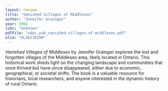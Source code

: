 ```yaml
---
layout: review
title: "Vanished Villages of Middlesex"
author: "Jennifer Grainger"
year: 2002
isbn: "Unknown"
pdfFile: "vdoc.pub_vanished-villages-of-middlesex.pdf"
olid: "OL3627635M"
---
```

*Vanished Villages of Middlesex* by Jennifer Grainger explores the lost and forgotten villages of the Middlesex area, likely located in Ontario. This historical work sheds light on the changing landscape and communities that once thrived but have since disappeared, either due to economic, geographical, or societal shifts. The book is a valuable resource for historians, local researchers, and anyone interested in the dynamic history of rural Ontario.
